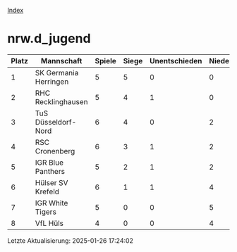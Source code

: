 [Index](./README.md)

# nrw.d_jugend

| Platz |  Mannschaft |  Spiele |  Siege |  Unentschieden |  Niederlagen |  Tore |  Differenz |  Punkte | 
| --- |  --- |  --- |  --- |  --- |  --- |  --- |  --- |  --- |  
|  1 |   SK Germania Herringen |   5 |   5 |   0 |   0 |   54:4 |   50 |   15 |  
|  2 |   RHC Recklinghausen |   5 |   4 |   1 |   0 |   33:8 |   25 |   13 |  
|  3 |   TuS Düsseldorf-Nord |   6 |   4 |   0 |   2 |   31:14 |   17 |   12 |  
|  4 |   RSC Cronenberg |   6 |   3 |   1 |   2 |   21:12 |   9 |   10 |  
|  5 |   IGR Blue Panthers |   5 |   2 |   1 |   2 |   13:16 |   -3 |   7 |  
|  6 |   Hülser SV Krefeld |   6 |   1 |   1 |   4 |   6:21 |   -15 |   4 |  
|  7 |   IGR White Tigers |   5 |   0 |   0 |   5 |   7:26 |   -19 |   0 |  
|  8 |   VfL Hüls |   4 |   0 |   0 |   4 |   0:64 |   -64 |   0 |  


Letzte Aktualisierung: 2025-01-26 17:24:02